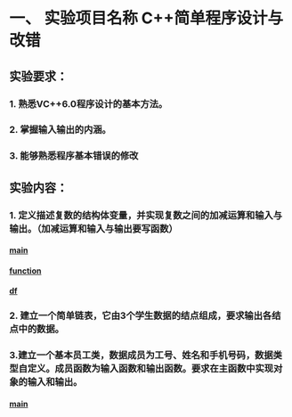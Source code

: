 # 一、 实验项目名称     C++简单程序设计与改错

## 实验要求：
### 1. 熟悉VC++6.0程序设计的基本方法。
### 2. 掌握输入输出的内涵。
### 3. 能够熟悉程序基本错误的修改

## 实验内容： 
### 1. 定义描述复数的结构体变量，并实现复数之间的加减运算和输入与输出。（加减运算和输入与输出要写函数）
#### [main](proj1/main.cpp)
#### [function](proj1/function.cpp)
#### [df](proj1/df.h)
### 2. 建立一个简单链表，它由3个学生数据的结点组成，要求输出各结点中的数据。
### 3.建立一个基本员工类，数据成员为工号、姓名和手机号码，数据类型自定义。成员函数为输入函数和输出函数。要求在主函数中实现对象的输入和输出。
#### [main](proj3/main.cpp)
